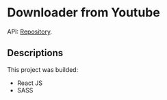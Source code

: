 # Downloader from Youtube

API:  [Repository](https://github.com/devevandro/dowloader-youtube-api).

## Descriptions

This project was builded:

 * React JS
 * SASS
